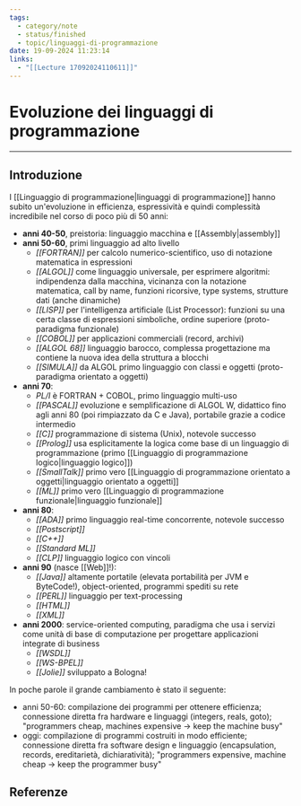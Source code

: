 ```yaml
---
tags:
  - category/note
  - status/finished
  - topic/linguaggi-di-programmazione
date: 19-09-2024 11:23:14
links:
  - "[[Lecture 17092024110611]]"
---
```

# Evoluzione dei linguaggi di programmazione
---
## Introduzione
I [[Linguaggio di programmazione|linguaggi di programmazione]] hanno subito un'evoluzione in efficienza, espressività e quindi complessità incredibile nel corso di poco più di 50 anni:
- **anni 40-50**, preistoria: linguaggio macchina e [[Assembly|assembly]]
- **anni 50-60**, primi linguaggio ad alto livello
	- _[[FORTRAN]]_ per calcolo numerico-scientifico, uso di notazione matematica in espressioni
	- _[[ALGOL]]_ come linguaggio universale, per esprimere algoritmi: indipendenza dalla macchina, vicinanza con la notazione matematica, call by name, funzioni ricorsive, type systems, strutture dati (anche dinamiche)
	- _[[LISP]]_ per l'intelligenza artificiale (List Processor): funzioni su una certa classe di espressioni simboliche, ordine superiore (proto-paradigma funzionale)
	- _[[COBOL]]_ per applicazioni commerciali (record, archivi)
	- _[[ALGOL 68]]_ linguaggio barocco, complessa progettazione ma contiene la nuova idea della struttura a blocchi
	- _[[SIMULA]]_ da ALGOL primo linguaggio con classi e oggetti (proto-paradigma orientato a oggetti)
- **anni 70**:
	- _PL/I_ è FORTRAN + COBOL, primo linguaggio multi-uso
	- _[[PASCAL]]_ evoluzione e semplificazione di ALGOL W, didattico fino agli anni 80 (poi rimpiazzato da C e Java), portabile grazie a codice intermedio
	- _[[C]]_ programmazione di sistema (Unix), notevole successo
	- _[[Prolog]]_ usa esplicitamente la logica come base di un linguaggio di programmazione (primo [[Linguaggio di programmazione logico|linguaggio logico]])
	- _[[SmallTalk]]_ primo vero [[Linguaggio di programmazione orientato a oggetti|linguaggio orientato a oggetti]]
	- _[[ML]]_ primo vero [[Linguaggio di programmazione funzionale|linguaggio funzionale]]
- **anni 80**:
	- _[[ADA]]_ primo linguaggio real-time concorrente, notevole successo
	- _[[Postscript]]_
	- _[[C++]]_
	- _[[Standard ML]]_
	- _[[CLP]]_ linguaggio logico con vincoli
- **anni 90** (nasce [[Web]]!):
	- _[[Java]]_ altamente portatile (elevata portabilità per JVM e ByteCode!), object-oriented, programmi spediti su rete
	- _[[PERL]]_ linguaggio per text-processing
	- _[[HTML]]_
	- _[[XML]]_
- **anni 2000**: service-oriented computing, paradigma che usa i servizi come unità di base di computazione per progettare applicazioni integrate di business
	- _[[WSDL]]_
	- _[[WS-BPEL]]_
	- _[[Jolie]]_ sviluppato a Bologna!

In poche parole il grande cambiamento è stato il seguente:
- anni 50-60: compilazione dei programmi per ottenere efficienza; connessione diretta fra hardware e linguaggi (integers, reals, goto); "programmers cheap, machines expensive -> keep the machine busy"
- oggi: compilazione di programmi costruiti in modo efficiente; connessione diretta fra software design e linguaggio (encapsulation, records, ereditarietà, dichiaratività); "programmers expensive, machine cheap -> keep the programmer busy"

## Referenze